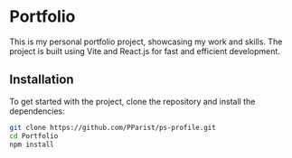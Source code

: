 # Portfolio

This is my personal portfolio project, showcasing my work and skills. The project is built using Vite and React.js for fast and efficient development.


## Installation

To get started with the project, clone the repository and install the dependencies:

```bash
git clone https://github.com/PParist/ps-profile.git
cd Portfolio
npm install